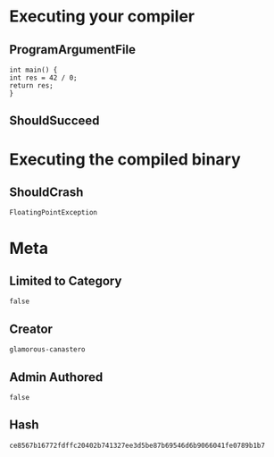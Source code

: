 # Executing your compiler

## ProgramArgumentFile

```
int main() {
int res = 42 / 0;
return res;
}
```

## ShouldSucceed

# Executing the compiled binary

## ShouldCrash

```
FloatingPointException
```

# Meta

## Limited to Category

```
false
```

## Creator

```
glamorous-canastero
```

## Admin Authored

```
false
```

## Hash

```
ce8567b16772fdffc20402b741327ee3d5be87b69546d6b9066041fe0789b1b7
```
